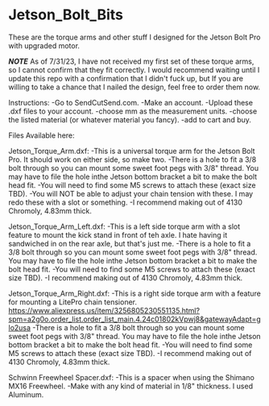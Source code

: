 # Jetson_Bolt_Bits
These are the torque arms and other stuff I designed for the Jetson Bolt Pro with upgraded motor.

***NOTE***
As of 7/31/23, I have not received my first set of these torque arms, so I cannot confirm that they fit correctly. I would recommend waiting until I update this repo with a confirmation that I didn't fuck up, but If you are willing to take a chance that I nailed the design, feel free to order them now.

Instructions:
-Go to SendCutSend.com.
-Make an account.
-Upload these .dxf files to your account.
-choose mm as the measurement units.
-choose the listed material (or whatever material you fancy).
-add to cart and buy.

Files Available here:

Jetson_Torque_Arm.dxf:
-This is a universal torque arm for the Jetson Bolt Pro. It should work on either side, so make two.
-There is a hole to fit a 3/8 bolt through so you can mount some sweet foot pegs with 3/8" thread. You may have to file the hole inthe Jetson bottom bracket a bit to make the bolt head fit.
-You will need to find some M5 screws to attach these (exact size TBD).
-You will NOT be able to adjust your chain tension with these. I may redo these with a slot or something.
-I recommend making out of 4130 Chromoly, 4.83mm thick.

Jetson_Torque_Arm_Left.dxf:
-This is a left side torque arm with a slot feature to mount the kick stand in front of teh axle. I hate having it sandwiched in on the rear axle, but that's just me. 
-There is a hole to fit a 3/8 bolt through so you can mount some sweet foot pegs with 3/8" thread. You may have to file the hole inthe Jetson bottom bracket a bit to make the bolt head fit.
-You will need to find some M5 screws to attach these (exact size TBD).
-I recommend making out of 4130 Chromoly, 4.83mm thick.

Jetson_Torque_Arm_Right.dxf:
-This is a right side torque arm with a feature for mounting a LitePro chain tensioner. 
https://www.aliexpress.us/item/3256805230551135.html?spm=a2g0o.order_list.order_list_main.4.24c01802kVpwj8&gatewayAdapt=glo2usa
-There is a hole to fit a 3/8 bolt through so you can mount some sweet foot pegs with 3/8" thread. You may have to file the hole inthe Jetson bottom bracket a bit to make the bolt head fit.
-You will need to find some M5 screws to attach these (exact size TBD).
-I recommend making out of 4130 Chromoly, 4.83mm thick.

Schwinn Freewheel Spacer.dxf: 
-This is a spacer when using the Shimano MX16 Freewheel.
-Make with any kind of material in 1/8" thickness. I used Aluminum.








